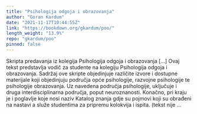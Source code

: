 ```yaml
---
title: "Psihologija odgoja i obrazovanja"
author: "Goran Kardum"
date: "2021-11-17T10:44:55Z"
link: "https://bookdown.org/gkardum/poo/"
length_weight: "13.9%"
repo: "gkardum/poo"
pinned: false
---
```


Skripta predavanja iz kolegija Psihologija odgoja i obrazovanja [...] Ovaj tekst predstavlja vodič za studente na kolegiju Psihologija odgoja i obrazovanja. Sadržaj ove skripte objedinjuje različite izvore i dostupne materijale koji objedinjuju područja opće psihologije, razvojne psihologije te psihologije obrazovanja. Uz navedena područja psihologije, uključuje i druga interdisciplinarna područja, poput neuroznanosti. Konačno, pri kraju je i poglavlje koje nosi naziv Katalog znanja gdje su pojmovi koji su obrađeni na nastavi a služe studentima za pripremu kolokvija i ispita. (tekst nije ...

